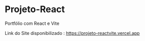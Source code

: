 # Projeto-React
 Portfólio com React e Vite

 Link do Site disponibilizado : https://projeto-reactvite.vercel.app
